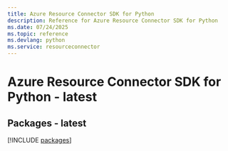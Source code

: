 ```yaml
---
title: Azure Resource Connector SDK for Python
description: Reference for Azure Resource Connector SDK for Python
ms.date: 07/24/2025
ms.topic: reference
ms.devlang: python
ms.service: resourceconnector
---
```

# Azure Resource Connector SDK for Python - latest
## Packages - latest
[!INCLUDE [packages](resource-connector-index.md)]